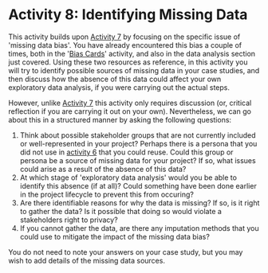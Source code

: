 # Activity 8: Identifying Missing Data

This activity builds upon [Activity 7](activity4-2.md) by focusing on the specific issue of 'missing data bias'.
You have already encountered this bias a couple of times, both in the '[Bias Cards]()' activity, and also in the data analysis section just covered.
Using these two resources as reference, in this activity you will try to identify possible sources of missing data in your case studies, and then discuss how the absence of this data could affect your own exploratory data analysis, if you were carrying out the actual steps.

However, unlike [Activity 7](activity4-2.md) this activity only requires discussion (or, critical reflection if you are carrying it out on your own).
Nevertheless, we can go about this in a structured manner by asking the following questions:

1. Think about possible stakeholder groups that are not currently included or well-represented in your project? Perhaps there is a persona that you did not use in [activity 6](activity4-1.md) that you could reuse. Could this group or persona be a source of missing data for your project? If so, what issues could arise as a result of the absence of this data?
2. At which stage of 'exploratory data analysis' would you be able to identify this absence (if at all)? Could something have been done earlier in the project lifecycle to prevent this from occuring?
3. Are there identifiable reasons for why the data is missing? If so, is it right to gather the data? Is it possible that doing so would violate a stakeholders right to privacy?
4. If you cannot gather the data, are there any imputation methods that you could use to mitigate the impact of the missing data bias?

You do not need to note your answers on your case study, but you may wish to add details of the missing data sources.